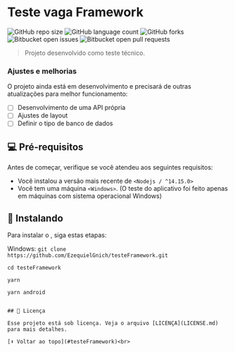 # Teste vaga Framework

![GitHub repo size](https://img.shields.io/github/repo-size/iuricode/README-template?style=for-the-badge)
![GitHub language count](https://img.shields.io/github/languages/count/iuricode/README-template?style=for-the-badge)
![GitHub forks](https://img.shields.io/github/forks/iuricode/README-template?style=for-the-badge)
![Bitbucket open issues](https://img.shields.io/bitbucket/issues/iuricode/README-template?style=for-the-badge)
![Bitbucket open pull requests](https://img.shields.io/bitbucket/pr-raw/iuricode/README-template?style=for-the-badge)

> Projeto desenvolvido como teste técnico.

### Ajustes e melhorias

O projeto ainda está em desenvolvimento e precisará de outras atualizações para melhor funcionamento:

- [ ] Desenvolvimento de uma API própria
- [ ] Ajustes de layout
- [ ] Definir o tipo de banco de dados

## 💻 Pré-requisitos

Antes de começar, verifique se você atendeu aos seguintes requisitos:

* Você instalou a versão mais recente de `<Nodejs / ^14.15.0>`
* Você tem uma máquina `<Windows>`. (O teste do aplicativo foi feito apenas em máquinas com sistema operacional Windows)

## 🚀 Instalando <testeFramework>

Para instalar o <testeFramework>, siga estas etapas:

Windows:
```git clone https://github.com/EzequielGnich/testeFramework.git```

```cd testeFramework```

```yarn```

```yarn android```
```

## 📝 Licença

Esse projeto está sob licença. Veja o arquivo [LICENÇA](LICENSE.md) para mais detalhes.

[⬆ Voltar ao topo](#testeFramework)<br>